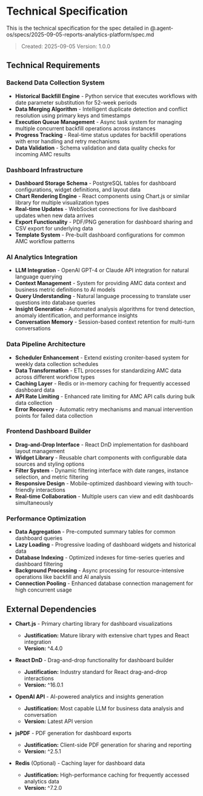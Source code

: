 # Technical Specification

This is the technical specification for the spec detailed in @.agent-os/specs/2025-09-05-reports-analytics-platform/spec.md

> Created: 2025-09-05
> Version: 1.0.0

## Technical Requirements

### Backend Data Collection System

- **Historical Backfill Engine** - Python service that executes workflows with date parameter substitution for 52-week periods
- **Data Merging Algorithm** - Intelligent duplicate detection and conflict resolution using primary keys and timestamps
- **Execution Queue Management** - Async task system for managing multiple concurrent backfill operations across instances
- **Progress Tracking** - Real-time status updates for backfill operations with error handling and retry mechanisms
- **Data Validation** - Schema validation and data quality checks for incoming AMC results

### Dashboard Infrastructure

- **Dashboard Storage Schema** - PostgreSQL tables for dashboard configurations, widget definitions, and layout data
- **Chart Rendering Engine** - React components using Chart.js or similar library for multiple visualization types
- **Real-time Updates** - WebSocket connections for live dashboard updates when new data arrives
- **Export Functionality** - PDF/PNG generation for dashboard sharing and CSV export for underlying data
- **Template System** - Pre-built dashboard configurations for common AMC workflow patterns

### AI Analytics Integration

- **LLM Integration** - OpenAI GPT-4 or Claude API integration for natural language querying
- **Context Management** - System for providing AMC data context and business metric definitions to AI models
- **Query Understanding** - Natural language processing to translate user questions into database queries
- **Insight Generation** - Automated analysis algorithms for trend detection, anomaly identification, and performance insights
- **Conversation Memory** - Session-based context retention for multi-turn conversations

### Data Pipeline Architecture

- **Scheduler Enhancement** - Extend existing croniter-based system for weekly data collection schedules
- **Data Transformation** - ETL processes for standardizing AMC data across different workflow types
- **Caching Layer** - Redis or in-memory caching for frequently accessed dashboard data
- **API Rate Limiting** - Enhanced rate limiting for AMC API calls during bulk data collection
- **Error Recovery** - Automatic retry mechanisms and manual intervention points for failed data collection

### Frontend Dashboard Builder

- **Drag-and-Drop Interface** - React DnD implementation for dashboard layout management
- **Widget Library** - Reusable chart components with configurable data sources and styling options
- **Filter System** - Dynamic filtering interface with date ranges, instance selection, and metric filtering
- **Responsive Design** - Mobile-optimized dashboard viewing with touch-friendly interactions
- **Real-time Collaboration** - Multiple users can view and edit dashboards simultaneously

### Performance Optimization

- **Data Aggregation** - Pre-computed summary tables for common dashboard queries
- **Lazy Loading** - Progressive loading of dashboard widgets and historical data
- **Database Indexing** - Optimized indexes for time-series queries and dashboard filtering
- **Background Processing** - Async processing for resource-intensive operations like backfill and AI analysis
- **Connection Pooling** - Enhanced database connection management for high concurrent usage

## External Dependencies

- **Chart.js** - Primary charting library for dashboard visualizations
  - **Justification:** Mature library with extensive chart types and React integration
  - **Version:** ^4.4.0

- **React DnD** - Drag-and-drop functionality for dashboard builder
  - **Justification:** Industry standard for React drag-and-drop interactions
  - **Version:** ^16.0.1

- **OpenAI API** - AI-powered analytics and insights generation
  - **Justification:** Most capable LLM for business data analysis and conversation
  - **Version:** Latest API version

- **jsPDF** - PDF generation for dashboard exports
  - **Justification:** Client-side PDF generation for sharing and reporting
  - **Version:** ^2.5.1

- **Redis** (Optional) - Caching layer for dashboard data
  - **Justification:** High-performance caching for frequently accessed analytics data
  - **Version:** ^7.2.0